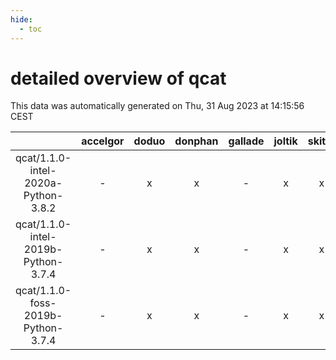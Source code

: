 ```yaml
---
hide:
  - toc
---
```


detailed overview of qcat
=========================


This data was automatically generated on Thu, 31 Aug 2023 at 14:15:56 CEST  

| |accelgor|doduo|donphan|gallade|joltik|skitty|swalot|victini|
| :---: | :---: | :---: | :---: | :---: | :---: | :---: | :---: | :---: |
|qcat/1.1.0-intel-2020a-Python-3.8.2|-|x|x|-|x|x|x|x|
|qcat/1.1.0-intel-2019b-Python-3.7.4|-|x|x|-|x|x|-|x|
|qcat/1.1.0-foss-2019b-Python-3.7.4|-|x|x|-|x|x|x|x|
